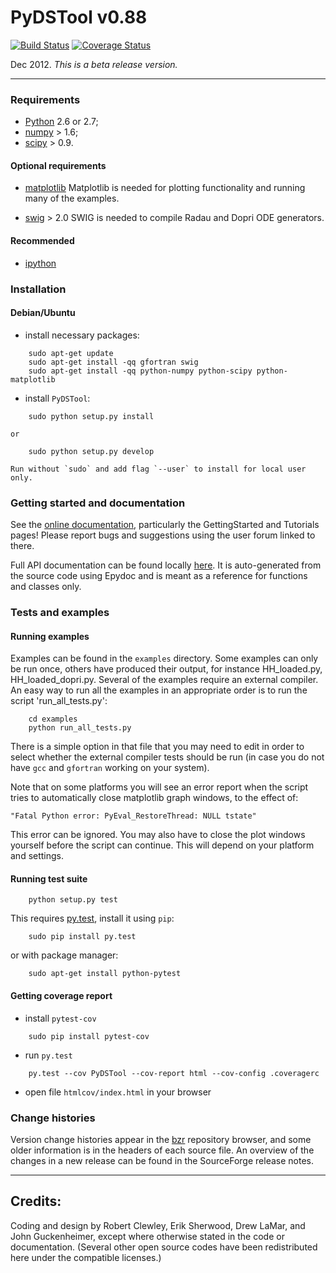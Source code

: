PyDSTool v0.88
==============

[![Build Status](https://travis-ci.org/robclewley/pydstool.svg?branch=master)](https://travis-ci.org/robclewley/pydstool) [![Coverage Status](https://coveralls.io/repos/robclewley/pydstool/badge.png?branch=master)](https://coveralls.io/r/robclewley/pydstool?branch=master)

Dec 2012. *This is a beta release version.*

* * * * *

### Requirements
* [Python](http://www.python.org) 2.6 or 2.7;
* [numpy](http://www.numpy.org) > 1.6;
* [scipy](http://www.scipy.org) > 0.9.

#### Optional requirements
* [matplotlib](http://www.matplotlib.org)
    Matplotlib is needed for plotting functionality and running many of the
    examples.

* [swig](http://www.swig.org) > 2.0
    SWIG is needed to compile Radau and Dopri ODE generators.

#### Recommended
* [ipython](http://www.ipython.org)

### Installation
#### Debian/Ubuntu
* install necessary packages:
```
    sudo apt-get update
    sudo apt-get install -qq gfortran swig
    sudo apt-get install -qq python-numpy python-scipy python-matplotlib
```

* install `PyDSTool`:
```
    sudo python setup.py install
```
    or
```
    sudo python setup.py develop
```

    Run without `sudo` and add flag `--user` to install for local user only.

### Getting started and documentation

See the [online documentation](http://pydstool.sourceforge.net), particularly the GettingStarted and Tutorials pages! Please report bugs and suggestions using the user forum linked to there.

Full API documentation can be found locally [here](./html/index.html). It is auto-generated from the source code using Epydoc and is meant as a reference for functions and classes only.

### Tests and examples
#### Running examples
Examples can be found in the `examples` directory. Some examples can only be run once, others have produced their output, for instance HH\_loaded.py, HH\_loaded\_dopri.py. Several of the examples require an external compiler. An easy way to run all the examples in an appropriate order is to run the script
'run\_all\_tests.py':
```
    cd examples
    python run_all_tests.py
```

There is a simple option in that file that you may need to edit in order to select whether the external compiler tests should be run (in case you do not have `gcc` and `gfortran` working on your system).

Note that on some platforms you will see an error report when the script tries to automatically close matplotlib graph windows, to the effect of:
```
"Fatal Python error: PyEval_RestoreThread: NULL tstate"
```
This error can be ignored. You may also have to close the plot windows yourself before the script can continue. This will depend on your platform and settings.

#### Running test suite
```
    python setup.py test
```

This requires [py.test](http://www.pytest.org), install it using `pip`:
```
    sudo pip install py.test
```
or with package manager:
```
    sudo apt-get install python-pytest
```

#### Getting coverage report
- install `pytest-cov`
```
    sudo pip install pytest-cov
```

- run `py.test`
```
    py.test --cov PyDSTool --cov-report html --cov-config .coveragerc
```

- open file `htmlcov/index.html` in your browser


### Change histories

Version change histories appear in the [bzr](http://pydstool.bzr.sourceforge.net/bzr/pydstool/changes) repository browser, and some older information is in the headers of each source file. An overview of the changes in a new release can be found in the SourceForge release notes.

* * * * *

Credits:
--------

Coding and design by Robert Clewley, Erik Sherwood, Drew LaMar, and John Guckenheimer, except where otherwise stated in the code or documentation. (Several other open source codes have been redistributed here under the compatible licenses.)
